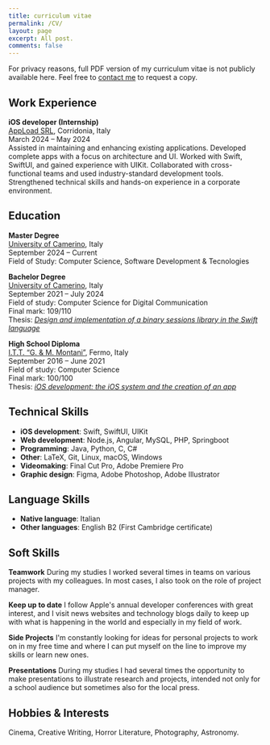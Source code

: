```yaml
---
title: curriculum vitae
permalink: /CV/
layout: page
excerpt: All post.
comments: false
---
```


For privacy reasons, full PDF version of my curriculum vitae is not publicly available here. Feel free to [contact me](mailto:alessiorubicini16@icloud.com) to request a copy.

## Work Experience

**iOS developer (Internship)**<br>
[AppLoad SRL](https://appload.studio/), Corridonia, Italy<br>
March 2024 – May 2024<br>
Assisted in maintaining and enhancing existing applications. Developed complete apps with a focus on architecture and UI. Worked with Swift, SwiftUI, and gained experience with UIKit. Collaborated with cross-functional teams and used industry-standard development tools. Strengthened technical skills and hands-on experience in a corporate environment.

## Education

**Master Degree**<br>
[University of Camerino](https://www.unicam.it/), Italy<br>
September 2024 – Current<br>
Field of Study: Computer Science, Software Development & Tecnologies 

**Bachelor Degree**<br>
[University of Camerino](https://www.unicam.it/), Italy<br>
September 2021 – July 2024<br>
Field of study: Computer Science for Digital Communication<br>
Final mark: 109/110<br>
Thesis: *[Design and implementation of a binary sessions library in the Swift language](/assets/docs/Tesi_Alessio_Rubicini.pdf)*

**High School Diploma**<br>
[I.T.T. “G. & M. Montani”](https://www.istitutomontani.edu.it/web/), Fermo, Italy<br>
September 2016 – June 2021<br>
Field of study: Computer Science<br>
Final mark: 100/100<br>
Thesis: *[iOS development: the iOS system and the creation of an app](/assets/docs/Sviluppo%20iOS.pdf)*

## Technical Skills
- **iOS development**: Swift, SwiftUI, UIKit
- **Web development**: Node.js, Angular, MySQL, PHP, Springboot
- **Programming**: Java, Python, C, C#
- **Other**: LaTeX, Git, Linux, macOS, Windows
- **Videomaking**: Final Cut Pro, Adobe Premiere Pro
- **Graphic design**: Figma, Adobe Photoshop, Adobe Illustrator

## Language Skills
- **Native language**: Italian
- **Other languages**: English B2 (First Cambridge certificate)


## Soft Skills
**Teamwork** During my studies I worked several times in teams on various projects with my colleagues. In most cases, I also took on the role of project manager.

**Keep up to date** I follow Apple's annual developer conferences with great interest, and I visit news websites and technology blogs daily to keep up with what is happening in the world and especially in my field of work.

**Side Projects** I'm constantly looking for ideas for personal projects to work on in my free time and where I can put myself on the line to improve my skills or learn new ones.

**Presentations** During my studies I had several times the opportunity to make presentations to illustrate research and projects, intended not only for a school audience but sometimes also for the local press.

## Hobbies & Interests
Cinema, Creative Writing, Horror Literature, Photography, Astronomy.